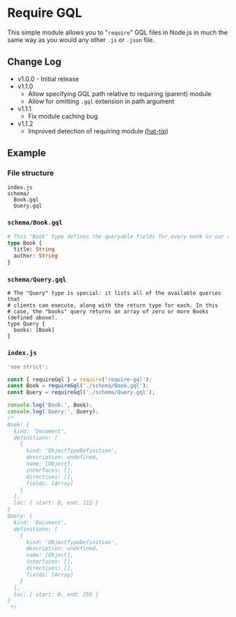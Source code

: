 # Require GQL

This simple module allows you to "`require`" GQL files in Node.js in much the same way as you would any other `.js` or `.json` file.

## Change Log

- v1.0.0 - Initial release
- v1.1.0
  - Allow specifying GQL path relative to requiring (parent) module
  - Allow for omitting `.gql` extension in path argument
- v1.1.1
  - Fix module caching bug
- v1.1.2
  - Improved detection of requiring module ([hat-tip](https://github.com/felixge/node-stack-trace/blob/master/lib/stack-trace.js))

## Example

### File structure

```
index.js
schema/
  Book.gql
  Query.gql
```

### `schema/Book.gql`

```graphql
# This "Book" type defines the queryable fields for every book in our data source.
type Book {
  title: String
  author: String
}
```

### `schema/Query.gql`

```
# The "Query" type is special: it lists all of the available queries that
# clients can execute, along with the return type for each. In this
# case, the "books" query returns an array of zero or more Books (defined above).
type Query {
  books: [Book]
}
```

### `index.js`

```js
'use strict';

const { requireGql } = require('require-gql');
const Book = requireGql('./schema/Book.gql');
const Query = requireGql('./schema/Query.gql');

console.log('Book:', Book);
console.log('Query:', Query);
/*
Book: {
  kind: 'Document',
  definitions: [
    {
      kind: 'ObjectTypeDefinition',
      description: undefined,
      name: [Object],
      interfaces: [],
      directives: [],
      fields: [Array]
    }
  ],
  loc: { start: 0, end: 212 }
}
Query: {
  kind: 'Document',
  definitions: [
    {
      kind: 'ObjectTypeDefinition',
      description: undefined,
      name: [Object],
      interfaces: [],
      directives: [],
      fields: [Array]
    }
  ],
  loc: { start: 0, end: 255 }
}
 */
```
